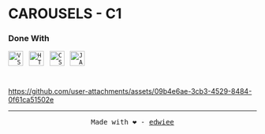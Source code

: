 # CAROUSELS - C1

### Done With
<code><img height="30" alt="VSCODE" src="https://cdn.jsdelivr.net/gh/devicons/devicon/icons/vscode/vscode-original.svg"></code>&nbsp;&nbsp;
<code><img height="30" alt="HTML" src="https://cdn.jsdelivr.net/gh/devicons/devicon/icons/html5/html5-original.svg"></code>&nbsp;&nbsp;
<code><img height="30" alt="CSS" src="https://cdn.jsdelivr.net/gh/devicons/devicon/icons/css3/css3-original.svg"></code>&nbsp;&nbsp;
<code><img height="30" alt="JAVACRIPT" src="https://cdn.jsdelivr.net/gh/devicons/devicon/icons/javascript/javascript-original.svg"></code>&nbsp;&nbsp;

#

https://github.com/user-attachments/assets/09b4e6ae-3cb3-4529-8484-0f61ca51502e

----
<p align = "center"><samp>Made with ❤️ - <a href = "https://github.com/edwiee">edwiee</a></samp></p>
